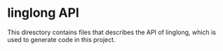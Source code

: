 # linglong API

This diresctory contains files that describes the API of linglong,
which is used to generate code in this project.
